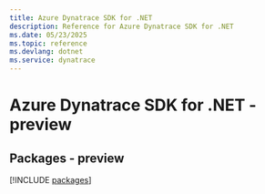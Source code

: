 ```yaml
---
title: Azure Dynatrace SDK for .NET
description: Reference for Azure Dynatrace SDK for .NET
ms.date: 05/23/2025
ms.topic: reference
ms.devlang: dotnet
ms.service: dynatrace
---
```

# Azure Dynatrace SDK for .NET - preview
## Packages - preview
[!INCLUDE [packages](dynatrace-index.md)]
